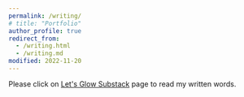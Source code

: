 ```yaml
---
permalink: /writing/
# title: "Portfolio"
author_profile: true
redirect_from: 
  - /writing.html
  - /writing.md
modified: 2022-11-20
---
```

Please click on [Let's Glow Substack](https://letsglow.substack.com/) page to read my written words.